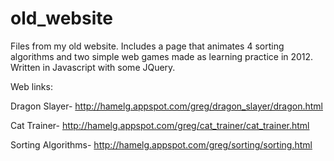 old_website
===========

Files from my old website. Includes a page that animates 4 sorting algorithms and two simple web games made as learning practice in 2012. 
Written in Javascript with some JQuery.

Web links:

Dragon Slayer-
http://hamelg.appspot.com/greg/dragon_slayer/dragon.html

Cat Trainer-
http://hamelg.appspot.com/greg/cat_trainer/cat_trainer.html

Sorting Algorithms-
http://hamelg.appspot.com/greg/sorting/sorting.html
